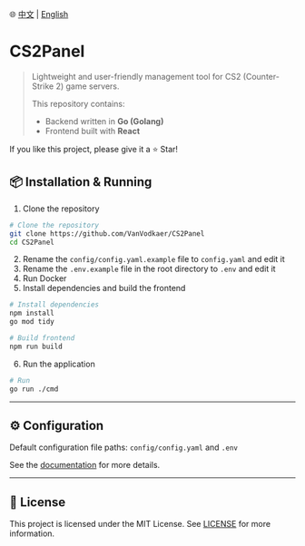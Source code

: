 🌐 [中文](./README.md) | [English](./README.en.md)

# CS2Panel

> Lightweight and user-friendly management tool for CS2 (Counter-Strike 2) game servers.
>
> This repository contains:
>
> - Backend written in **Go (Golang)**
> - Frontend built with **React**

If you like this project, please give it a ⭐ Star!

## 📦 Installation & Running

1. Clone the repository

```bash
# Clone the repository
git clone https://github.com/VanVodkaer/CS2Panel
cd CS2Panel
```

2. Rename the `config/config.yaml.example` file to `config.yaml` and edit it  
3. Rename the `.env.example` file in the root directory to `.env` and edit it  
4. Run Docker  
5. Install dependencies and build the frontend

```bash
# Install dependencies
npm install
go mod tidy

# Build frontend
npm run build
```

6. Run the application

```bash
# Run
go run ./cmd
```

---

## ⚙️ Configuration

Default configuration file paths: `config/config.yaml` and `.env`

See the [documentation](./docs/config.md) for more details.

---

## 📄 License

This project is licensed under the MIT License. See [LICENSE](./LICENSE) for more information.
